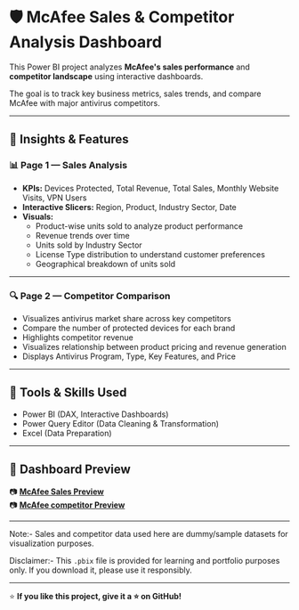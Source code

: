 # 🛡️ McAfee Sales & Competitor Analysis Dashboard

This Power BI project analyzes **McAfee's sales performance** and **competitor landscape** using interactive dashboards.

The goal is to track key business metrics, sales trends, and compare McAfee with major antivirus competitors.

---

## 🚀 Insights & Features

### 📊 Page 1 — Sales Analysis

- **KPIs:** Devices Protected, Total Revenue, Total Sales, Monthly Website Visits, VPN Users
- **Interactive Slicers:** Region, Product, Industry Sector, Date
- **Visuals:**
  - Product-wise units sold to analyze product performance
  - Revenue trends over time
  - Units sold by Industry Sector
  - License Type distribution to understand customer preferences
  - Geographical breakdown of units sold

---

### 🔍 Page 2 — Competitor Comparison

- Visualizes antivirus market share across key competitors
- Compare the number of protected devices for each brand
- Highlights competitor revenue
- Visualizes relationship between product pricing and revenue generation
- Displays Antivirus Program, Type, Key Features, and Price

---

## 🎯 Tools & Skills Used

- Power BI (DAX, Interactive Dashboards)
- Power Query Editor (Data Cleaning & Transformation)
- Excel (Data Preparation)

---

## 🔗 Dashboard Preview

📷 **[McAfee Sales Preview](McAfee_sales_dashboard.png)**  
📷 **[McAfee competitor Preview](McAfee_competitor_dashboard.png)** 

---

Note:- Sales and competitor data used here are dummy/sample datasets for visualization purposes.

Disclaimer:- This `.pbix` file is provided for learning and portfolio purposes only. If you download it, please use it responsibly.

---

⭐ **If you like this project, give it a ⭐ on GitHub!**
